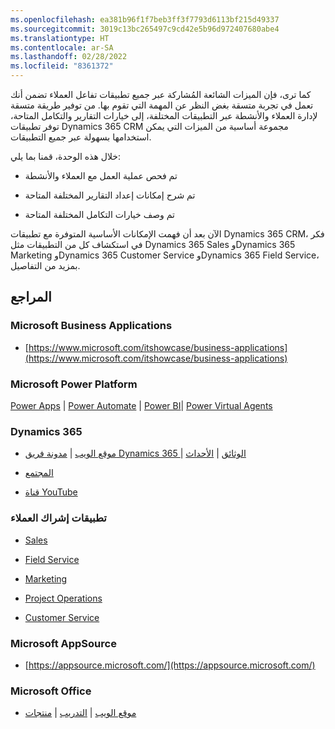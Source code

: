```yaml
---
ms.openlocfilehash: ea381b96f1f7beb3ff3f7793d6113bf215d49337
ms.sourcegitcommit: 3019c13bc265497c9cd42e5b96d972407680abe4
ms.translationtype: HT
ms.contentlocale: ar-SA
ms.lasthandoff: 02/28/2022
ms.locfileid: "8361372"
---
```

كما ترى، فإن الميزات الشائعة المُشاركة عبر جميع تطبيقات تفاعل العملاء تضمن أنك تعمل في تجربة متسقة بغض النظر عن المهمة التي تقوم بها. من توفير طريقة متسقة لإدارة العملاء والأنشطة عبر التطبيقات المختلفة، إلى خيارات التقارير والتكامل المتاحة، توفر تطبيقات Dynamics 365 CRM مجموعة أساسية من الميزات التي يمكن استخدامها بسهولة عبر جميع التطبيقات. 

خلال هذه الوحدة، قمنا بما يلي:

- تم فحص عملية العمل مع العملاء والأنشطة

- تم شرح إمكانات إعداد التقارير المختلفة المتاحة

- تم وصف خيارات التكامل المختلفة المتاحة

 

الآن بعد أن فهمت الإمكانات الأساسية المتوفرة مع تطبيقات Dynamics 365 CRM، فكر في استكشاف كل من التطبيقات مثل Dynamics 365 Sales وDynamics 365 Marketing وDynamics 365 Customer Service وDynamics 365 Field Service، بمزيد من التفاصيل. 

 

## <a name="references"></a>المراجع

### <a name="microsoft-business-applications"></a>Microsoft Business Applications

- [https://www.microsoft.com/itshowcase/business-applications](https://www.microsoft.com/itshowcase/business-applications)

 

### <a name="microsoft-power-platform"></a>Microsoft Power Platform

[Power Apps](https://powerapps.microsoft.com/) | [Power Automate](https://powerautomate.microsoft.com/) | [Power BI](https://powerbi.microsoft.com/)| [Power Virtual Agents](https://powervirtualagents.microsoft.com/)

 

### <a name="dynamics-365"></a>Dynamics 365

- [موقع الويب](https://dynamics.microsoft.com/) | [مدونة فريق Dynamics 365 ](https://community.dynamics.com/365/b/365teamblog) | [الوثائق](https://docs.microsoft.com/) | [الأحداث](https://dynamics.microsoft.com/events/) 

- [المجتمع](https://community.dynamics.com/) 

- [قناة YouTube](https://www.youtube.com/channel/UCJGCg4rB3QSs8y_1FquelBQ) 

 

### <a name="customer-engagement-applications"></a>تطبيقات إشراك العملاء

- [Sales](/dynamics365/sales-enterprise/help-hub) 

- [Field Service](/dynamics365/field-service/user-guide) 

- [Marketing](/dynamics365/marketing/help-hub) 

- [Project Operations](https://dynamics.microsoft.com/project-operations/overview/)

- [Customer Service](/dynamics365/customer-service/help-hub) 

 

### <a name="microsoft-appsource"></a>Microsoft AppSource

- [https://appsource.microsoft.com/](https://appsource.microsoft.com/)

 

### <a name="microsoft-office"></a>Microsoft Office

- [موقع الويب](https://products.office.com/home) | [التدريب](https://support.office.com/office-training-center?ms.officeurl=training) | [منتجات](https://products.office.com/products)
